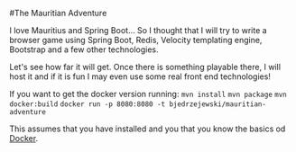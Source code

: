 #The Mauritian Adventure

I love Mauritius and Spring Boot... So I thought that I will try to write a browser game using Spring Boot, Redis,
Velocity templating engine, Bootstrap and a few other technologies.

Let's see how far it will get. Once there is something playable there, I will host it and if it is fun I may even
use some real front end technologies!

If you want to get the docker version running:
`mvn install`
`mvn package`
`mvn docker:build`
`docker run -p 8080:8080 -t bjedrzejewski/mauritian-adventure`

This assumes that you have installed and you that you know the basics od [Docker](https://docs.docker.com/).
